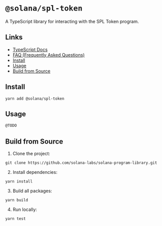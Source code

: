 # `@solana/spl-token`

A TypeScript library for interacting with the SPL Token program.

## Links

- [TypeScript Docs](...)
- [FAQ (Frequently Asked Questions)](.../FAQ.md)
- [Install](#install)
- [Usage](#usage)
- [Build from Source](#build-from-source)

## Install

```shell
yarn add @solana/spl-token
```

## Usage

```ts
@TODO
```

## Build from Source

1. Clone the project:
```shell
git clone https://github.com/solana-labs/solana-program-library.git
```

2. Install dependencies:
```shell
yarn install
```

3. Build all packages:
```shell
yarn build
```

4. Run locally:
```shell
yarn test
```
